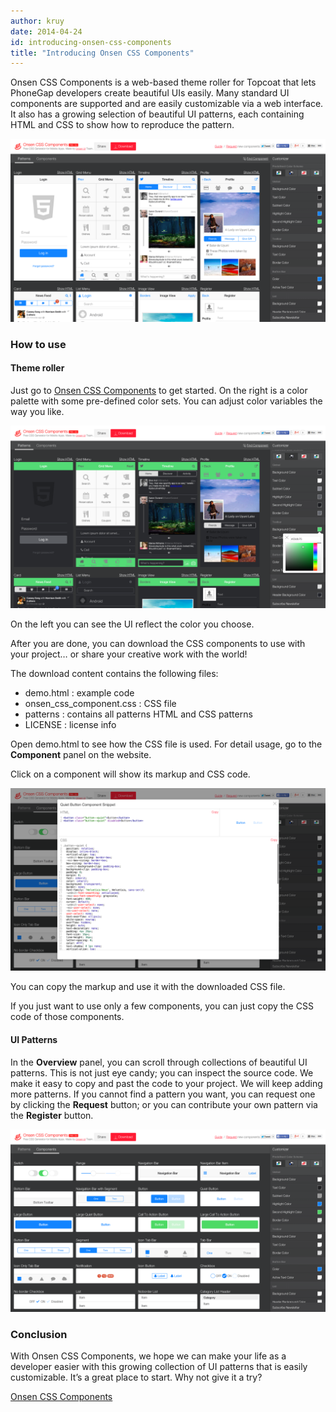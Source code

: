```yaml
---
author: kruy
date: 2014-04-24
id: introducing-onsen-css-components
title: "Introducing Onsen CSS Components"
---
```


Onsen CSS Components is a web-based theme roller for Topcoat that lets PhoneGap developers create beautiful UIs easily. Many standard UI components are supported and are easily customizable via a web interface. It also has a growing selection of beautiful UI patterns, each containing HTML and CSS to show how to reproduce the pattern.

![](/blog/content/images/2014/May/overview-2.png)

### How to use

#### Theme roller

Just go to <a href="#" onclick="window.open('http://components.onsenui.io/')">Onsen CSS Components</a> to get started. On the right is a color palette with some pre-defined color sets. You can adjust color variables the way you like.

![](/blog/content/images/2014/May/red_color-2.png)


On the left you can see the UI reflect the color you choose.

After you are done, you can download the CSS components to use with your project… or share your creative work with the world!


The download content contains the following files:

- demo.html : example code
- onsen\_css\_component.css : CSS file
- patterns : contains all patterns HTML and CSS patterns
- LICENSE : license info

Open demo.html to see how the CSS file is used. For detail usage, go to the **Component** panel on the website.

Click on a component will show its markup and CSS code.

![](/blog/content/images/2014/May/customize-1.png)

You can copy the markup and use it with the downloaded CSS file.

If you just want to use only a few components, you can just copy the CSS code of those components.

#### UI Patterns

In the **Overview** panel, you can scroll through collections of beautiful UI patterns. This is not just eye candy; you can inspect the source code. We make it easy to copy and past the code to your project. We will keep adding more patterns. If you cannot find a pattern you want, you can request one by clicking the **Request** button; or you can contribute your own pattern via the **Register** button.

![](/blog/content/images/2014/May/components-1.png)

### Conclusion

With Onsen CSS Components, we hope we can make your life as a developer easier with this growing collection of UI patterns that is easily customizable. It’s a great place to start. Why not give it a try?

<a href="#" onclick="window.open('http://components.onsenui.io/')">Onsen CSS Components</a>


